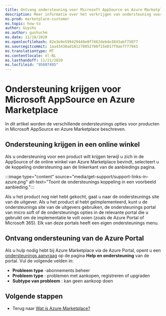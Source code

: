 ```yaml
---
title: Ontvang ondersteuning voor Microsoft AppSource en Azure Marketplace
description: Meer informatie over het verkrijgen van ondersteuning voor Microsoft AppSource en Azure Marketplace.
ms.prod: marketplace-customer
ms.topic: how-to
author: Guyshu
ms.author: gushuchm
ms.date: 11/18/2020
ms.openlocfilehash: 82e3e9e599429449e0f7462deb4e3843abf75077
ms.sourcegitcommit: 1aa43438ad181278052788f15e017f9ae7777943
ms.translationtype: MT
ms.contentlocale: nl-NL
ms.lasthandoff: 11/21/2020
ms.locfileid: "95007495"
---
```

# <a name="how-to-get-support-for-microsoft-appsource-and-azure-marketplace"></a>Ondersteuning krijgen voor Microsoft AppSource en Azure Marketplace

In dit artikel worden de verschillende ondersteunings opties voor producten in Microsoft AppSource en Azure Marketplace beschreven. 

## <a name="get-support-in-an-online-store"></a>Ondersteuning krijgen in een online winkel

Als u ondersteuning voor een product wilt krijgen terwijl u zich in de AppSource of de online winkel van Azure Marketplace bevindt, selecteert u de koppeling ondersteuning aan de linkerkant van de aanbiedings pagina. 

:::image type="content" source="media/get-support/support-links-in-azure.png" alt-text="Toont de ondersteunings koppeling in een voorbeeld aanbieding.":::

Als u het product nog niet hebt gekocht, gaat u naar de ondersteunings site van de uitgever. Als u het product al hebt geïmplementeerd, kunt u de ondersteunings site van de uitgevers gebruiken, de ondersteunings portal van micro soft of de ondersteunings opties in de relevante portal die u gebruikt om de implementatie te volt ooien (zoals de Azure Portal of Microsoft 365). Elk van deze portals heeft een eigen ondersteunings menu.

## <a name="get-support-from-the-azure-portal"></a>Ontvang ondersteuning van de Azure Portal

Als u hulp nodig hebt bij Azure Marketplace via de Azure Portal, opent u een [ondersteunings aanvraag](https://portal.azure.com/#blade/Microsoft_Azure_Support/HelpAndSupportBlade/newsupportrequest) op de pagina **Help en ondersteuning** van de portal. Vul de volgende velden in:

- **Probleem type** -abonnements beheer
- **Probleem type** : problemen met aankopen, registreren of upgraden
- **Subtype van probleem** : kan geen aankoop doen

## <a name="next-steps"></a>Volgende stappen

- Terug naar [Wat is Azure Marketplace?](azure-marketplace-overview.md)
